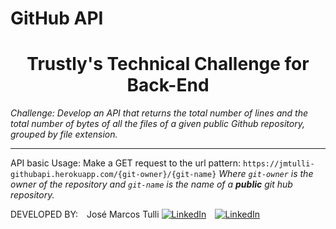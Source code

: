 # GitHub API

<h1 align="center">Trustly's Technical Challenge for Back-End</h1>

*Challenge:
Develop an API that returns the total number of lines and the total number of bytes of all the files of a given public Github repository, grouped by file extension.*

---

API basic Usage:
Make a GET request to the url pattern: `https://jmtulli-githubapi.herokuapp.com/{git-owner}/{git-name}`
*Where `git-owner` is the owner of the repository and `git-name` is the name of a **public** git hub repository.*




DEVELOPED BY: José Marcos Tulli [![LinkedIn](https://icons.iconarchive.com/icons/danleech/simple/16/linkedin-icon.png "LinkedIn")](https://www.linkedin.com/in/josetulli) [![LinkedIn](https://icons.iconarchive.com/icons/papirus-team/papirus-apps/16/github-icon.png "GitHub")](https://github.com/jmtulli)


